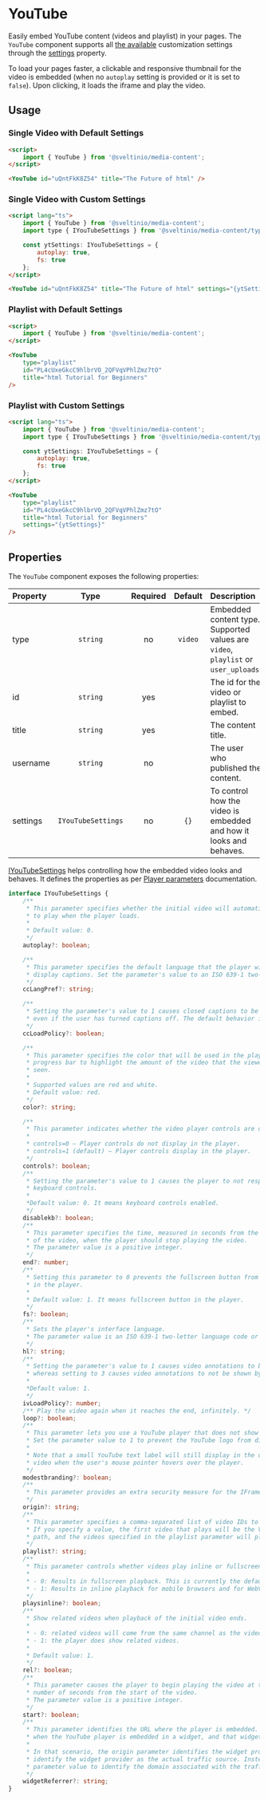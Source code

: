 # YouTube

Easily embed YouTube content (videos and playlist) in your pages. The `YouTube` component supports all [the available](https://developers.google.com/youtube/player_parameters) customization settings through the [settings](#properties) property.

To load your pages faster, a clickable and responsive thumbnail for the video is embedded (when no `autoplay` setting is provided or it is set to `false`). Upon clicking, it loads the iframe and play the video.

## Usage

### Single Video with Default Settings

```html
<script>
    import { YouTube } from '@sveltinio/media-content';
</script>

<YouTube id="uQntFkK8Z54" title="The Future of html" />
```

### Single Video with Custom Settings

```html
<script lang="ts">
    import { YouTube } from '@sveltinio/media-content';
    import type { IYouTubeSettings } from '@sveltinio/media-content/types';

    const ytSettings: IYouTubeSettings = {
        autoplay: true,
        fs: true
    };
</script>

<YouTube id="uQntFkK8Z54" title="The Future of html" settings="{ytSettings}" />
```

### Playlist with Default Settings

```html
<script>
    import { YouTube } from '@sveltinio/media-content';
</script>

<YouTube
    type="playlist"
    id="PL4cUxeGkcC9hlbrVO_2QFVqVPhlZmz7tO"
    title="html Tutorial for Beginners"
/>
```

### Playlist with Custom Settings

```html
<script lang="ts">
    import { YouTube } from '@sveltinio/media-content';
    import type { IYouTubeSettings } from '@sveltinio/media-content/types';

    const ytSettings: IYouTubeSettings = {
        autoplay: true,
        fs: true
    };
</script>

<YouTube
    type="playlist"
    id="PL4cUxeGkcC9hlbrVO_2QFVqVPhlZmz7tO"
    title="html Tutorial for Beginners"
    settings="{ytSettings}"
/>
```

## Properties

The `YouTube` component exposes the following properties:

| Property | Type               | Required | Default | Description                                                                        |
| :------- | :----------------: | :------: | :-----: | :--------------------------------------------------------------------------------- |
| type     | `string`           |    no    | `video` | Embedded content type. Supported values are `video`, `playlist` or `user_uploads`. |
| id       | `string`           |   yes    |         | The id for the video or playlist to embed.                                         |
| title    | `string`           |   yes    |         | The content title.                                                                 |
| username | `string`           |    no    |         | The user who published the content.                                                |
| settings | `IYouTubeSettings` |    no    |   `{}`  | To control how the video is embedded and how it looks and behaves.                 |

[IYouTubeSettings] helps controlling how the embedded video looks and behaves. It defines the properties as per [Player parameters] documentation.

```typescript
interface IYouTubeSettings {
    /**
     * This parameter specifies whether the initial video will automatically start
     * to play when the player loads.
     *
     * Default value: 0.
     */
    autoplay?: boolean;

    /**
     * This parameter specifies the default language that the player will use to
     * display captions. Set the parameter's value to an ISO 639-1 two-letter language code.
     */
    ccLangPref?: string;

    /**
     * Setting the parameter's value to 1 causes closed captions to be shown by default,
     * even if the user has turned captions off. The default behavior is based on user preference.
     */
    ccLoadPolicy?: boolean;

    /**
     * This parameter specifies the color that will be used in the player's video
     * progress bar to highlight the amount of the video that the viewer has already
     * seen.
     *
     * Supported values are red and white.
     * Default value: red.
     */
    color?: string;

    /**
     * This parameter indicates whether the video player controls are displayed.
     *
     * controls=0 – Player controls do not display in the player.
     * controls=1 (default) – Player controls display in the player.
     */
    controls?: boolean;
    /**
     * Setting the parameter's value to 1 causes the player to not respond to
     * keyboard controls.
     *
     *Default value: 0. It means keyboard controls enabled.
     */
    disablekb?: boolean;
    /**
     * This parameter specifies the time, measured in seconds from the start
     * of the video, when the player should stop playing the video.
     * The parameter value is a positive integer.
     */
    end?: number;
    /**
     * Setting this parameter to 0 prevents the fullscreen button from displaying
     * in the player.
     *
     * Default value: 1. It means fullscreen button in the player.
     */
    fs?: boolean;
    /**
     * Sets the player's interface language.
     * The parameter value is an ISO 639-1 two-letter language code or a fully specified locale.
     */
    hl?: string;
    /**
     * Setting the parameter's value to 1 causes video annotations to be shown by default,
     * whereas setting to 3 causes video annotations to not be shown by default.
     *
     *Default value: 1.
     */
    ivLoadPolicy?: number;
    /** Play the video again when it reaches the end, infinitely. */
    loop?: boolean;
    /**
     * This parameter lets you use a YouTube player that does not show a YouTube logo.
     * Set the parameter value to 1 to prevent the YouTube logo from displaying in the control bar.
     *
     * Note that a small YouTube text label will still display in the upper-right corner of a paused
     * video when the user's mouse pointer hovers over the player.
     */
    modestbranding?: boolean;
    /**
     * This parameter provides an extra security measure for the IFrame API and is only supported for IFrame embeds.
     */
    origin?: string;
    /**
     * This parameter specifies a comma-separated list of video IDs to play.
     * If you specify a value, the first video that plays will be the VIDEO_ID specified in the URL
     * path, and the videos specified in the playlist parameter will play thereafter.
     */
    playlist?: string;
    /**
     * This parameter controls whether videos play inline or fullscreen on iOS.
     *
     * - 0: Results in fullscreen playback. This is currently the default value, though the default is subject to change.
     * - 1: Results in inline playback for mobile browsers and for WebViews created with the allowsInlineMediaPlayback property set to YES.
     */
    playsinline?: boolean;
    /**
     * Show related videos when playback of the initial video ends.
     *
     * - 0: related videos will come from the same channel as the video that was just played.
     * - 1: the player does show related videos.
     *
     * Default value: 1.
     */
    rel?: boolean;
    /**
     * This parameter causes the player to begin playing the video at the given
     * number of seconds from the start of the video.
     * The parameter value is a positive integer.
     */
    start?: boolean;
    /**
     * This parameter identifies the URL where the player is embedded. This value is used in YouTube Analytics reporting
     * when the YouTube player is embedded in a widget, and that widget is then embedded in a web page or application.
     *
     * In that scenario, the origin parameter identifies the widget provider's domain, but YouTube Analytics should not
     * identify the widget provider as the actual traffic source. Instead, YouTube Analytics uses the widget_referrer
     * parameter value to identify the domain associated with the traffic source.
     */
    widgetReferrer?: string;
}
```

[IYouTubeSettings]: https://github.com/sveltinio/components-library/blob/18ede68676db0841baf0a122d20845f9ff3279b6/packages/media-content/src/lib/types.ts#L319-L440
[PLayer parameters]: https://developers.google.com/youtube/player_parameters
